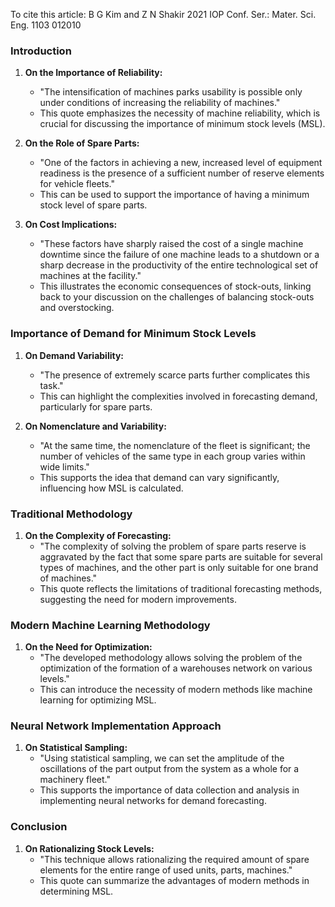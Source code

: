 
To cite this article: B G Kim and Z N Shakir 2021 IOP Conf. Ser.: Mater. Sci. Eng. 1103 012010

### Introduction

1. **On the Importance of Reliability:**
    
    - "The intensification of machines parks usability is possible only under conditions of increasing the reliability of machines."
    - This quote emphasizes the necessity of machine reliability, which is crucial for discussing the importance of minimum stock levels (MSL).
2. **On the Role of Spare Parts:**
    
    - "One of the factors in achieving a new, increased level of equipment readiness is the presence of a sufficient number of reserve elements for vehicle fleets."
    - This can be used to support the importance of having a minimum stock level of spare parts.
3. **On Cost Implications:**
    
    - "These factors have sharply raised the cost of a single machine downtime since the failure of one machine leads to a shutdown or a sharp decrease in the productivity of the entire technological set of machines at the facility."
    - This illustrates the economic consequences of stock-outs, linking back to your discussion on the challenges of balancing stock-outs and overstocking.

### Importance of Demand for Minimum Stock Levels

1. **On Demand Variability:**
    
    - "The presence of extremely scarce parts further complicates this task."
    - This can highlight the complexities involved in forecasting demand, particularly for spare parts.
2. **On Nomenclature and Variability:**
    
    - "At the same time, the nomenclature of the fleet is significant; the number of vehicles of the same type in each group varies within wide limits."
    - This supports the idea that demand can vary significantly, influencing how MSL is calculated.

### Traditional Methodology

1. **On the Complexity of Forecasting:**
    - "The complexity of solving the problem of spare parts reserve is aggravated by the fact that some spare parts are suitable for several types of machines, and the other part is only suitable for one brand of machines."
    - This quote reflects the limitations of traditional forecasting methods, suggesting the need for modern improvements.

### Modern Machine Learning Methodology

1. **On the Need for Optimization:**
    - "The developed methodology allows solving the problem of the optimization of the formation of a warehouses network on various levels."
    - This can introduce the necessity of modern methods like machine learning for optimizing MSL.

### Neural Network Implementation Approach

1. **On Statistical Sampling:**
    - "Using statistical sampling, we can set the amplitude of the oscillations of the part output from the system as a whole for a machinery fleet."
    - This supports the importance of data collection and analysis in implementing neural networks for demand forecasting.

### Conclusion

1. **On Rationalizing Stock Levels:**
    - "This technique allows rationalizing the required amount of spare elements for the entire range of used units, parts, machines."
    - This quote can summarize the advantages of modern methods in determining MSL.